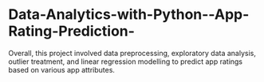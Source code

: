 # Data-Analytics-with-Python--App-Rating-Prediction-
Overall, this project involved data preprocessing, exploratory data analysis, outlier treatment, and linear regression modelling to predict app ratings based on various app attributes.
